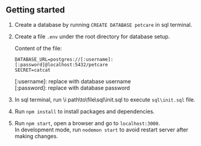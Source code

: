 ## Getting started
1. Create a database by running `CREATE DATABASE petcare` in sql terminal.
2. Create a file `.env` under the root directory for database setup. 

    Content of the file: 
    ```
    DATABASE_URL=postgres://[:username]:[:password]@localhost:5432/petcare
    SECRET=catcat
    ```
    [:username]: replace with database username \
    [:password]: replace with database password

3. In sql terminal, run \i path\to\file\sql\init.sql to execute `sql\init.sql` file.
4. Run `npm install` to install packages and dependencies.
5. Run `npm start`, open a browser and go to  `localhost:3000`.\
In development mode, run `nodemon start` to avoid restart server after making changes.